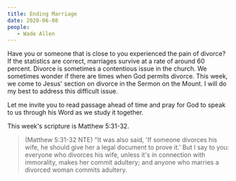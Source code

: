 ```yaml
---
title: Ending Marriage
date: 2020-06-08
people: 
   - Wade Allen
---
```


Have you or someone that is close to you experienced the pain of divorce? If the statistics are correct, marriages survive at a rate of around 60 percent. Divorce is sometimes a contentious issue in the church. We sometimes wonder if there are times when God permits divorce. This week, we come to Jesus' section on divorce in the Sermon on the Mount. I will do my best to address this difficult issue. 

Let me invite you to read passage ahead of time and pray for God to speak to us through his Word as we study it together. 

This week's scripture is Matthew 5:31-32.

>(Matthew 5:31-32 NTE) "It was also said, 'If someone divorces his wife, he should give her a legal document to prove it.'  But I say to you: everyone who divorces his wife, unless it's in connection with immorality, makes her commit adultery; and anyone who marries a divorced woman commits adultery. 
